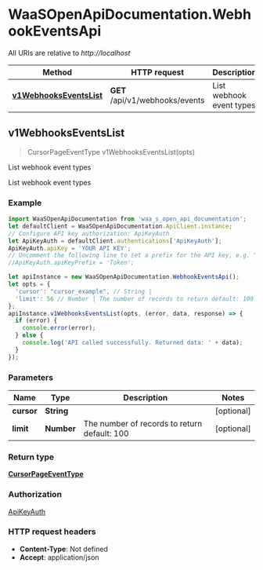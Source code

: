 # WaaSOpenApiDocumentation.WebhookEventsApi

All URIs are relative to *http://localhost*

Method | HTTP request | Description
------------- | ------------- | -------------
[**v1WebhooksEventsList**](WebhookEventsApi.md#v1WebhooksEventsList) | **GET** /api/v1/webhooks/events | List webhook event types



## v1WebhooksEventsList

> CursorPageEventType v1WebhooksEventsList(opts)

List webhook event types

List webhook event types

### Example

```javascript
import WaaSOpenApiDocumentation from 'waa_s_open_api_documentation';
let defaultClient = WaaSOpenApiDocumentation.ApiClient.instance;
// Configure API key authorization: ApiKeyAuth
let ApiKeyAuth = defaultClient.authentications['ApiKeyAuth'];
ApiKeyAuth.apiKey = 'YOUR API KEY';
// Uncomment the following line to set a prefix for the API key, e.g. "Token" (defaults to null)
//ApiKeyAuth.apiKeyPrefix = 'Token';

let apiInstance = new WaaSOpenApiDocumentation.WebhookEventsApi();
let opts = {
  'cursor': "cursor_example", // String | 
  'limit': 56 // Number | The number of records to return default: 100
};
apiInstance.v1WebhooksEventsList(opts, (error, data, response) => {
  if (error) {
    console.error(error);
  } else {
    console.log('API called successfully. Returned data: ' + data);
  }
});
```

### Parameters


Name | Type | Description  | Notes
------------- | ------------- | ------------- | -------------
 **cursor** | **String**|  | [optional] 
 **limit** | **Number**| The number of records to return default: 100 | [optional] 

### Return type

[**CursorPageEventType**](CursorPageEventType.md)

### Authorization

[ApiKeyAuth](../README.md#ApiKeyAuth)

### HTTP request headers

- **Content-Type**: Not defined
- **Accept**: application/json


